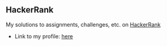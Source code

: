 ## HackerRank

My solutions to assignments, challenges, etc. on [HackerRank](https://www.hackerrank.com)
* Link to my profile: [here](https://www.hackerrank.com/mazur_milosz000)
